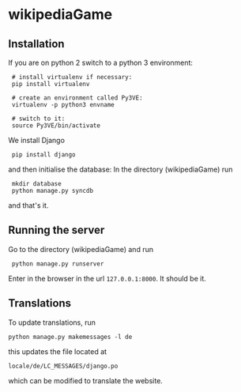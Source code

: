 wikipediaGame
=============

Installation
------------
If you are on python 2 switch to a python 3 environment:
     
     # install virtualenv if necessary:
     pip install virtualenv
     
     # create an environment called Py3VE:
     virtualenv -p python3 envname
     
     # switch to it:
     source Py3VE/bin/activate
     
We install Django

     pip install django

and then initialise the database: In the directory (wikipediaGame) run
     
     mkdir database
     python manage.py syncdb

and that's it.

Running the server
------------------

Go to the directory (wikipediaGame) and run

     python manage.py runserver

Enter in the browser in the url `127.0.0.1:8000`. It should be it.

Translations
------------

To update translations, run

	python manage.py makemessages -l de

this updates the file located at 

	locale/de/LC_MESSAGES/django.po

which can be modified to translate the website.





